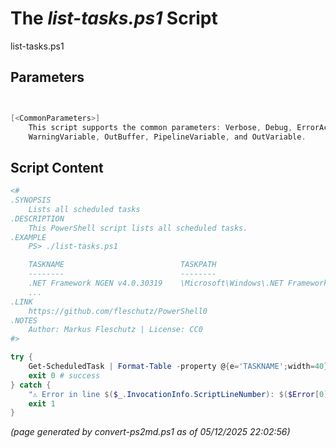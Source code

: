 The *list-tasks.ps1* Script
===========================

list-tasks.ps1 


Parameters
----------
```powershell


[<CommonParameters>]
    This script supports the common parameters: Verbose, Debug, ErrorAction, ErrorVariable, WarningAction, 
    WarningVariable, OutBuffer, PipelineVariable, and OutVariable.
```

Script Content
--------------
```powershell
<#
.SYNOPSIS
	Lists all scheduled tasks
.DESCRIPTION
	This PowerShell script lists all scheduled tasks.
.EXAMPLE
	PS> ./list-tasks.ps1

	TASKNAME                          TASKPATH                             STATE           
	--------                          --------                             -----
	.NET Framework NGEN v4.0.30319    \Microsoft\Windows\.NET Framework\   Ready      
	...
.LINK
	https://github.com/fleschutz/PowerShell0
.NOTES
	Author: Markus Fleschutz | License: CC0
#>

try {
	Get-ScheduledTask | Format-Table -property @{e='TASKNAME';width=40},@{e='TASKPATH';width=55},@{e='STATE';width=10}
	exit 0 # success
} catch {
	"⚠️ Error in line $($_.InvocationInfo.ScriptLineNumber): $($Error[0])"
	exit 1
}
```

*(page generated by convert-ps2md.ps1 as of 05/12/2025 22:02:56)*
